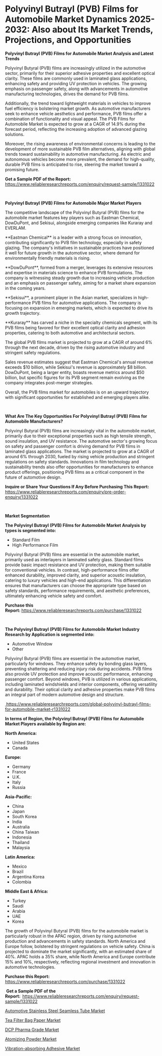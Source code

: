 <p><h1>Polyvinyl Butrayl (PVB) Films for Automobile Market Dynamics 2025-2032: Also about Its Market Trends, Projections, and Opportunities</h1></p><p><strong>Polyvinyl Butrayl (PVB) Films for Automobile Market Analysis and Latest Trends</strong></p>
<p><p>Polyvinyl Butyral (PVB) films are increasingly utilized in the automotive sector, primarily for their superior adhesive properties and excellent optical clarity. These films are commonly used in laminated glass applications, enhancing safety and providing UV protection in vehicles. The growing emphasis on passenger safety, along with advancements in automotive manufacturing technologies, drives the demand for PVB films. </p><p>Additionally, the trend toward lightweight materials in vehicles to improve fuel efficiency is bolstering market growth. As automotive manufacturers seek to enhance vehicle aesthetics and performance, PVB films offer a combination of functionality and visual appeal. The PVB Films for Automobile Market is expected to grow at a CAGR of 14.9% during the forecast period, reflecting the increasing adoption of advanced glazing solutions. </p><p>Moreover, the rising awareness of environmental concerns is leading to the development of more sustainable PVB film alternatives, aligning with global trends toward sustainability in automotive manufacturing. As electric and autonomous vehicles become more prevalent, the demand for high-quality, durable PVB films is anticipated to rise, steering the market toward a promising future.</p></p>
<p><strong>Get a Sample PDF of the Report:&nbsp;</strong> <a href="https://www.reliableresearchreports.com/enquiry/request-sample/1331022?utm_campaign=10&utm_medium=2&utm_source=Github&utm_content=ia&utm_term=03042025&utm_id=polyvinyl-butrayl-pvb-films-for-automobile">https://www.reliableresearchreports.com/enquiry/request-sample/1331022</a></p>
<p>&nbsp;</p>
<p><strong>Polyvinyl Butrayl (PVB) Films for Automobile Major Market Players</strong></p>
<p><p>The competitive landscape of the Polyvinyl Butyral (PVB) films for the automobile market features key players such as Eastman Chemical, DowDuPont, and Sekisui, alongside emerging companies like Kuraray and EVERLAM. </p><p>**Eastman Chemical** is a leader with a strong focus on innovation, contributing significantly to PVB film technology, especially in safety glazing. The company's initiatives in sustainable practices have positioned it well for future growth in the automotive sector, where demand for environmentally friendly materials is rising.</p><p>**DowDuPont**, formed from a merger, leverages its extensive resources and expertise in materials science to enhance PVB formulations. The company is witnessing steady growth due to increasing vehicle production and an emphasis on passenger safety, aiming for a market share expansion in the coming years.</p><p>**Sekisui**, a prominent player in the Asian market, specializes in high-performance PVB films for automotive applications. The company is focusing on expansion in emerging markets, which is expected to drive its growth trajectory.</p><p>**Kuraray** has carved a niche in the specialty chemicals segment, with its PVB films being favored for their excellent optical clarity and adhesion properties, catering to both automotive and architectural sectors.</p><p>The global PVB films market is projected to grow at a CAGR of around 6% through the next decade, driven by the rising automotive industry and stringent safety regulations. </p><p>Sales revenue estimates suggest that Eastman Chemical's annual revenue exceeds $10 billion, while Sekisui's revenue is approximately $8 billion. DowDuPont, being a larger entity, boasts revenue metrics around $50 billion, but specific figures for its PVB segment remain evolving as the company integrates post-merger strategies.</p><p>Overall, the PVB films market for automobiles is on an upward trajectory with significant opportunities for established and emerging players alike.</p></p>
<p>&nbsp;</p>
<p><strong>What Are The Key Opportunities For Polyvinyl Butrayl (PVB) Films for Automobile Manufacturers?</strong></p>
<p><p>Polyvinyl Butyral (PVB) films are increasingly vital in the automobile market, primarily due to their exceptional properties such as high tensile strength, sound insulation, and UV resistance. The automotive sector's growing focus on safety and passenger comfort is driving demand for PVB films in laminated glass applications. The market is projected to grow at a CAGR of around 6% through 2030, fueled by rising vehicle production and stringent regulations on safety standards. Innovations in film technology and sustainability trends also offer opportunities for manufacturers to enhance product offerings, positioning PVB films as a critical component in the future of automotive design.</p></p>
<p><strong>Inquire or Share Your Questions If Any Before Purchasing This Report:</strong> <a href="https://www.reliableresearchreports.com/enquiry/pre-order-enquiry/1331022?utm_campaign=10&utm_medium=2&utm_source=Github&utm_content=ia&utm_term=03042025&utm_id=polyvinyl-butrayl-pvb-films-for-automobile">https://www.reliableresearchreports.com/enquiry/pre-order-enquiry/1331022</a></p>
<p>&nbsp;</p>
<p><strong>Market Segmentation</strong></p>
<p><strong>The Polyvinyl Butrayl (PVB) Films for Automobile Market Analysis by types is segmented into:</strong></p>
<p><ul><li>Standard Film</li><li>High Performance Film</li></ul></p>
<p><p>Polyvinyl Butyral (PVB) films are essential in the automobile market, primarily used as interlayers in laminated safety glass. Standard films provide basic impact resistance and UV protection, making them suitable for conventional vehicles. In contrast, high-performance films offer enhanced durability, improved clarity, and superior acoustic insulation, catering to luxury vehicles and high-end applications. This differentiation ensures that manufacturers can choose the appropriate type based on safety standards, performance requirements, and aesthetic preferences, ultimately enhancing vehicle safety and comfort.</p></p>
<p><strong>Purchase this Report:&nbsp;</strong><a href="https://www.reliableresearchreports.com/purchase/1331022?utm_campaign=10&utm_medium=2&utm_source=Github&utm_content=ia&utm_term=03042025&utm_id=polyvinyl-butrayl-pvb-films-for-automobile">https://www.reliableresearchreports.com/purchase/1331022</a></p>
<p>&nbsp;</p>
<p><strong>The Polyvinyl Butrayl (PVB) Films for Automobile Market Industry Research by Application is segmented into:</strong></p>
<p><ul><li>Automotive Window</li><li>Other</li></ul></p>
<p><p>Polyvinyl Butyral (PVB) films are essential in the automotive market, particularly for windows. They enhance safety by bonding glass layers, preventing shattering and reducing injury risk during accidents. PVB films also provide UV protection and improve acoustic performance, enhancing passenger comfort. Beyond windows, PVB is utilized in various applications, including laminated windshields and interior components, offering versatility and durability. Their optical clarity and adhesive properties make PVB films an integral part of modern automotive design and structure.</p></p>
<p><a href="https://www.reliableresearchreports.com/global-polyvinyl-butrayl-films-for-automobile-market-r1331022?utm_campaign=10&utm_medium=2&utm_source=Github&utm_content=ia&utm_term=03042025&utm_id=polyvinyl-butrayl-pvb-films-for-automobile">&nbsp;https://www.reliableresearchreports.com/global-polyvinyl-butrayl-films-for-automobile-market-r1331022</a></p>
<p><strong>In terms of Region, the Polyvinyl Butrayl (PVB) Films for Automobile Market Players available by Region are:</strong></p>
<p>
    <p> <strong> North America: </strong>
        <ul>
            <li>United States</li>
            <li>Canada</li>
        </ul>
        </p> 
    <p> <strong> Europe: </strong>
        <ul>
            <li>Germany</li>
            <li>France</li>
            <li>U.K.</li>
            <li>Italy</li>
            <li>Russia</li>
        </ul>
        </p> 
    <p> <strong> Asia-Pacific: </strong>
        <ul>
            <li>China</li>
            <li>Japan</li>
            <li>South Korea</li>
            <li>India</li>
            <li>Australia</li>
            <li>China Taiwan</li>
            <li>Indonesia</li>
            <li>Thailand</li>
            <li>Malaysia</li>
        </ul>
        </p> 
    <p> <strong> Latin America: </strong>
        <ul>
            <li>Mexico</li>
            <li>Brazil</li>
            <li>Argentina Korea</li>
            <li>Colombia</li>
        </ul>
        </p> 
    <p> <strong> Middle East & Africa: </strong>
        <ul>
            <li>Turkey</li>
            <li>Saudi</li>
            <li>Arabia</li>
            <li>UAE</li>
            <li>Korea</li>
        </ul>
    </p>
    </p>
<p><p>The growth of Polyvinyl Butyral (PVB) films for the automobile market is particularly robust in the APAC region, driven by rising automotive production and advancements in safety standards. North America and Europe follow, bolstered by stringent regulations on vehicle safety. China is projected to dominate the market significantly, with an estimated share of 40%. APAC holds a 35% share, while North America and Europe contribute 15% and 10%, respectively, reflecting regional investment and innovation in automotive technologies.</p></p>
<p><strong>Purchase this Report: </strong><a href="https://www.reliableresearchreports.com/purchase/1331022?utm_campaign=10&utm_medium=2&utm_source=Github&utm_content=ia&utm_term=03042025&utm_id=polyvinyl-butrayl-pvb-films-for-automobile">https://www.reliableresearchreports.com/purchase/1331022</a></p>
<p>&nbsp;<strong>Get a Sample PDF of the Report:&nbsp;&nbsp;</strong><a href="https://www.reliableresearchreports.com/enquiry/request-sample/1331022?utm_campaign=10&utm_medium=2&utm_source=Github&utm_content=ia&utm_term=03042025&utm_id=polyvinyl-butrayl-pvb-films-for-automobile">https://www.reliableresearchreports.com/enquiry/request-sample/1331022</a></p>
<p><strong></strong></p>
<p><p><a href="https://github.com/rokiahgrendy/Market-Research-Report-List-1/blob/main/automotive-stainless-steel-seamless-tube-market.md?utm_campaign=10&utm_medium=2&utm_source=Github&utm_content=ia&utm_term=03042025&utm_id=polyvinyl-butrayl-pvb-films-for-automobile">Automotive Stainless Steel Seamless Tube Market</a></p><p><a href="https://github.com/steegwajma22/Market-Research-Report-List-1/blob/main/tea-filter-bag-paper-market.md?utm_campaign=10&utm_medium=2&utm_source=Github&utm_content=ia&utm_term=03042025&utm_id=polyvinyl-butrayl-pvb-films-for-automobile">Tea Filter Bag Paper Market</a></p><p><a href="https://github.com/nagateyisu29/Market-Research-Report-List-1/blob/main/dcp-pharma-grade-market.md?utm_campaign=10&utm_medium=2&utm_source=Github&utm_content=ia&utm_term=03042025&utm_id=polyvinyl-butrayl-pvb-films-for-automobile">DCP Pharma Grade Market</a></p><p><a href="https://github.com/weisonmanych/Market-Research-Report-List-1/blob/main/atomizing-powder-market.md?utm_campaign=10&utm_medium=2&utm_source=Github&utm_content=ia&utm_term=03042025&utm_id=polyvinyl-butrayl-pvb-films-for-automobile">Atomizing Powder Market</a></p><p><a href="https://github.com/guzasbahsas/Market-Research-Report-List-1/blob/main/vibration-absorbing-adhesive-market.md?utm_campaign=10&utm_medium=2&utm_source=Github&utm_content=ia&utm_term=03042025&utm_id=polyvinyl-butrayl-pvb-films-for-automobile">Vibration-absorbing Adhesive Market</a></p></p>